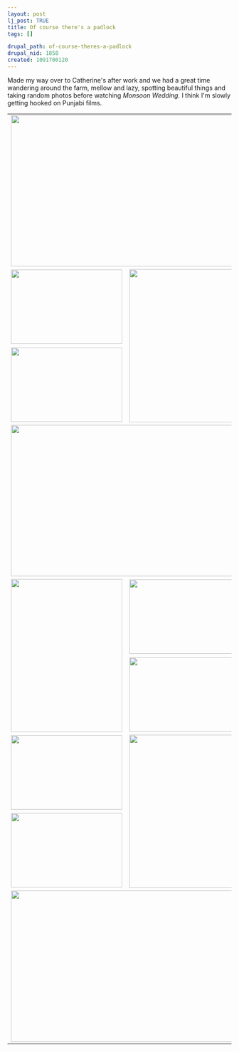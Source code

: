 ```yaml
--- 
layout: post
lj_post: TRUE
title: Of course there's a padlock
tags: []

drupal_path: of-course-theres-a-padlock
drupal_nid: 1858
created: 1091700120
---
```

Made my way over to Catherine's after work and we had a great time wandering around the farm, mellow and lazy, spotting beautiful things and taking random photos before watching <i>Monsoon Wedding.</i> I think I'm slowly getting hooked on Punjabi films.

<lj-cut text="Show me the pictures!"><table border="0" cellspacing="0" cellpadding="5">
	<tr>
		<td colspan="2"><img src="/files/lj-photos/farm/CRW_9242.jpg" alt="" width="510" height="340" border="0"></td>
	</tr>
	<tr>
		<td><img src="/files/lj-photos/farm/CRW_9262.jpg" alt="" width="250" height="167" border="0"></td>
		<td rowspan="2"><img src="/files/lj-photos/farm/CRW_9245.jpg" alt="" width="250" height="344" border="0"></td>
	</tr>
	<tr>
		<td><img src="/files/lj-photos/farm/CRW_9268.jpg" alt="" width="250" height="167" border="0"></td>
	</tr>
	<tr>
		<td colspan="2"><img src="/files/lj-photos/farm/CRW_9279.jpg" alt="" width="510" height="340" border="0"></td>
	</tr>
	<tr>
		<td rowspan="2"><img src="/files/lj-photos/farm/CRW_9283.jpg" alt="" width="250" height="344" border="0"></td>
		<td><img src="/files/lj-photos/farm/CRW_9306.jpg" alt="" width="250" height="167" border="0"></td>
	</tr>
	<tr>
		<td><img src="/files/lj-photos/farm/CRW_9286.jpg" alt="" width="250" height="167" border="0"></td>
	</tr>
	<tr>
		<td><img src="/files/lj-photos/farm/CRW_9291.jpg" alt="" width="250" height="167" border="0"></td>
		<td rowspan="2"><img src="/files/lj-photos/farm/CRW_9287.jpg" alt="" width="250" height="344" border="0"></td>
	</tr>
	<tr>
		<td><img src="/files/lj-photos/farm/CRW_9300.jpg" alt="" width="250" height="167" border="0"></td>
	</tr>
	<tr>
		<td colspan="2"><img src="/files/lj-photos/farm/CRW_9303.jpg" alt="" width="510" height="340" border="0"></td>
	</tr>
</table>
